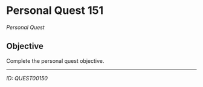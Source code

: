 # Personal Quest 151

*Personal Quest*

## Objective
Complete the personal quest objective.

---
*ID: QUEST00150*